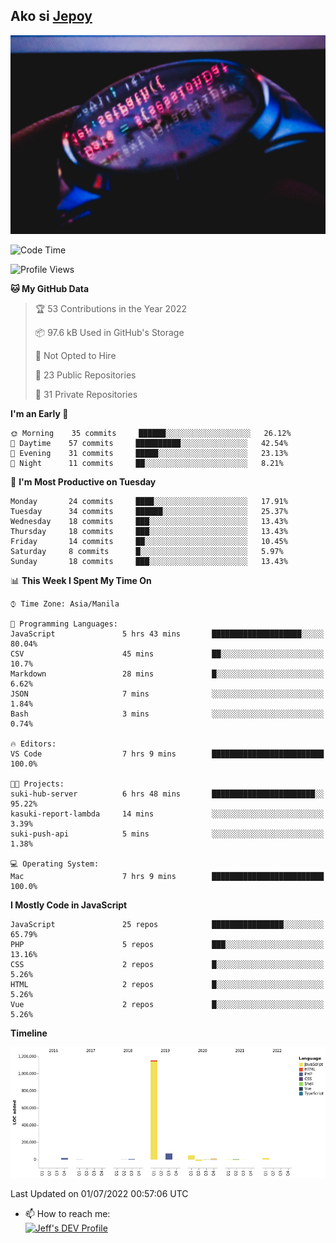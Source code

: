## Ako si [Jepoy](https://github.com/je-poy)
![je-poy-cover-img](imgs/cover.jpeg)

<!--START_SECTION:waka-->
![Code Time](http://img.shields.io/badge/Code%20Time-0%20secs-blue)

![Profile Views](http://img.shields.io/badge/Profile%20Views-0-blue)

**🐱 My GitHub Data** 

> 🏆 53 Contributions in the Year 2022
 > 
> 📦 97.6 kB Used in GitHub's Storage 
 > 
> 🚫 Not Opted to Hire
 > 
> 📜 23 Public Repositories 
 > 
> 🔑 31 Private Repositories  
 > 
**I'm an Early 🐤** 

```text
🌞 Morning    35 commits     ██████░░░░░░░░░░░░░░░░░░░   26.12% 
🌆 Daytime    57 commits     ██████████░░░░░░░░░░░░░░░   42.54% 
🌃 Evening    31 commits     █████░░░░░░░░░░░░░░░░░░░░   23.13% 
🌙 Night      11 commits     ██░░░░░░░░░░░░░░░░░░░░░░░   8.21%

```
📅 **I'm Most Productive on Tuesday** 

```text
Monday       24 commits     ████░░░░░░░░░░░░░░░░░░░░░   17.91% 
Tuesday      34 commits     ██████░░░░░░░░░░░░░░░░░░░   25.37% 
Wednesday    18 commits     ███░░░░░░░░░░░░░░░░░░░░░░   13.43% 
Thursday     18 commits     ███░░░░░░░░░░░░░░░░░░░░░░   13.43% 
Friday       14 commits     ██░░░░░░░░░░░░░░░░░░░░░░░   10.45% 
Saturday     8 commits      █░░░░░░░░░░░░░░░░░░░░░░░░   5.97% 
Sunday       18 commits     ███░░░░░░░░░░░░░░░░░░░░░░   13.43%

```


📊 **This Week I Spent My Time On** 

```text
⌚︎ Time Zone: Asia/Manila

💬 Programming Languages: 
JavaScript               5 hrs 43 mins       ████████████████████░░░░░   80.04% 
CSV                      45 mins             ██░░░░░░░░░░░░░░░░░░░░░░░   10.7% 
Markdown                 28 mins             █░░░░░░░░░░░░░░░░░░░░░░░░   6.62% 
JSON                     7 mins              ░░░░░░░░░░░░░░░░░░░░░░░░░   1.84% 
Bash                     3 mins              ░░░░░░░░░░░░░░░░░░░░░░░░░   0.74%

🔥 Editors: 
VS Code                  7 hrs 9 mins        █████████████████████████   100.0%

🐱‍💻 Projects: 
suki-hub-server          6 hrs 48 mins       ███████████████████████░░   95.22% 
kasuki-report-lambda     14 mins             ░░░░░░░░░░░░░░░░░░░░░░░░░   3.39% 
suki-push-api            5 mins              ░░░░░░░░░░░░░░░░░░░░░░░░░   1.38%

💻 Operating System: 
Mac                      7 hrs 9 mins        █████████████████████████   100.0%

```

**I Mostly Code in JavaScript** 

```text
JavaScript               25 repos            ████████████████░░░░░░░░░   65.79% 
PHP                      5 repos             ███░░░░░░░░░░░░░░░░░░░░░░   13.16% 
CSS                      2 repos             █░░░░░░░░░░░░░░░░░░░░░░░░   5.26% 
HTML                     2 repos             █░░░░░░░░░░░░░░░░░░░░░░░░   5.26% 
Vue                      2 repos             █░░░░░░░░░░░░░░░░░░░░░░░░   5.26%

```


**Timeline**

![Chart not found](https://raw.githubusercontent.com/je-poy/je-poy/main/charts/bar_graph.png) 


 Last Updated on 01/07/2022 00:57:06 UTC
<!--END_SECTION:waka-->

- 📫 How to reach me: <br />
[<img src="https://d2fltix0v2e0sb.cloudfront.net/dev-badge.svg" width="50" alt="Jeff's DEV Profile" />](https://dev.to/jepoy)
<!--
**je-poy/je-poy** is a ✨ _special_ ✨ repository because its `README.md` (this file) appears on your GitHub profile.

Here are some ideas to get you started:

- 🔭 I’m currently working on ...
- 🌱 I’m currently learning ...
- 👯 I’m looking to collaborate on ...
- 🤔 I’m looking for help with ...
- 💬 Ask me about ...

- 😄 Pronouns: ...
- ⚡ Fun fact: ...
-->

